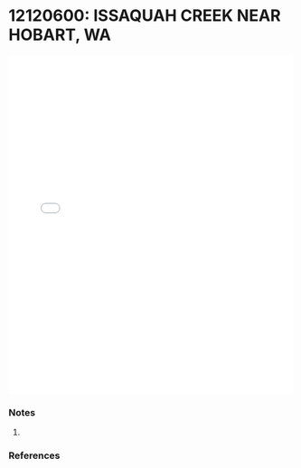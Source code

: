 # 12120600: ISSAQUAH CREEK NEAR HOBART, WA

<iframe src="/distribution_estimation/_static/stations/12120600_fdc.html" width="100%" height="600" frameborder="0"></iframe>

### Notes
1. 

### References

